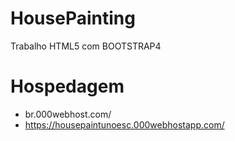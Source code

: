 # HousePainting
Trabalho HTML5 com BOOTSTRAP4

# Hospedagem
- br.000webhost.com/
- https://housepaintunoesc.000webhostapp.com/
